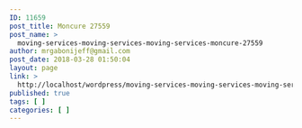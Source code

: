 ```yaml
---
ID: 11659
post_title: Moncure 27559
post_name: >
  moving-services-moving-services-moving-services-moncure-27559
author: mrgabonijeff@gmail.com
post_date: 2018-03-28 01:50:04
layout: page
link: >
  http://localhost/wordpress/moving-services-moving-services-moving-services-moncure-27559/
published: true
tags: [ ]
categories: [ ]
---
```

